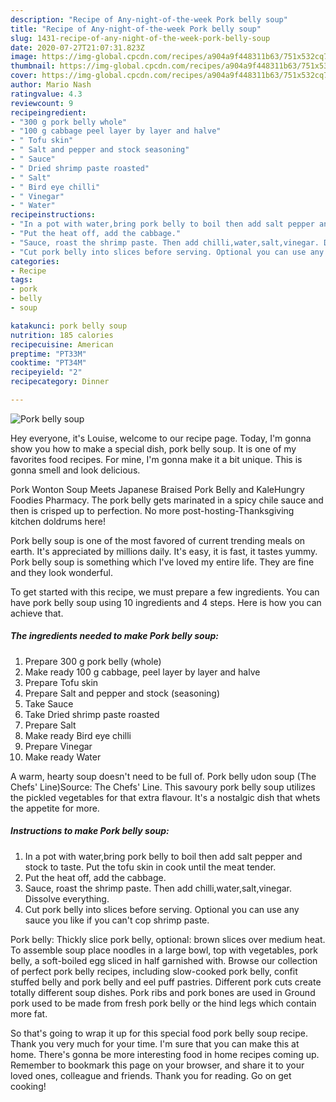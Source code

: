 ```yaml
---
description: "Recipe of Any-night-of-the-week Pork belly soup"
title: "Recipe of Any-night-of-the-week Pork belly soup"
slug: 1431-recipe-of-any-night-of-the-week-pork-belly-soup
date: 2020-07-27T21:07:31.823Z
image: https://img-global.cpcdn.com/recipes/a904a9f448311b63/751x532cq70/pork-belly-soup-recipe-main-photo.jpg
thumbnail: https://img-global.cpcdn.com/recipes/a904a9f448311b63/751x532cq70/pork-belly-soup-recipe-main-photo.jpg
cover: https://img-global.cpcdn.com/recipes/a904a9f448311b63/751x532cq70/pork-belly-soup-recipe-main-photo.jpg
author: Mario Nash
ratingvalue: 4.3
reviewcount: 9
recipeingredient:
- "300 g pork belly whole"
- "100 g cabbage peel layer by layer and halve"
- " Tofu skin"
- " Salt and pepper and stock seasoning"
- " Sauce"
- " Dried shrimp paste roasted"
- " Salt"
- " Bird eye chilli"
- " Vinegar"
- " Water"
recipeinstructions:
- "In a pot with water,bring pork belly to boil then add salt pepper and stock to taste. Put the tofu skin in cook until the meat tender."
- "Put the heat off, add the cabbage."
- "Sauce, roast the shrimp paste. Then add chilli,water,salt,vinegar. Dissolve everything."
- "Cut pork belly into slices before serving. Optional you can use any sauce you like if you can&#39;t cop shrimp paste."
categories:
- Recipe
tags:
- pork
- belly
- soup

katakunci: pork belly soup 
nutrition: 185 calories
recipecuisine: American
preptime: "PT33M"
cooktime: "PT34M"
recipeyield: "2"
recipecategory: Dinner

---
```



![Pork belly soup](https://img-global.cpcdn.com/recipes/a904a9f448311b63/751x532cq70/pork-belly-soup-recipe-main-photo.jpg)

Hey everyone, it's Louise, welcome to our recipe page. Today, I'm gonna show you how to make a special dish, pork belly soup. It is one of my favorites food recipes. For mine, I'm gonna make it a bit unique. This is gonna smell and look delicious.

Pork Wonton Soup Meets Japanese Braised Pork Belly and KaleHungry Foodies Pharmacy. The pork belly gets marinated in a spicy chile sauce and then is crisped up to perfection. No more post-hosting-Thanksgiving kitchen doldrums here!

Pork belly soup is one of the most favored of current trending meals on earth. It's appreciated by millions daily. It's easy, it is fast, it tastes yummy. Pork belly soup is something which I've loved my entire life. They are fine and they look wonderful.


To get started with this recipe, we must prepare a few ingredients. You can have pork belly soup using 10 ingredients and 4 steps. Here is how you can achieve that.

<!--inarticleads1-->

##### The ingredients needed to make Pork belly soup:

1. Prepare 300 g pork belly (whole)
1. Make ready 100 g cabbage, peel layer by layer and halve
1. Prepare  Tofu skin
1. Prepare  Salt and pepper and stock (seasoning)
1. Take  Sauce
1. Take  Dried shrimp paste roasted
1. Prepare  Salt
1. Make ready  Bird eye chilli
1. Prepare  Vinegar
1. Make ready  Water


A warm, hearty soup doesn&#39;t need to be full of. Pork belly udon soup (The Chefs&#39; Line)Source: The Chefs&#39; Line. This savoury pork belly soup utilizes the pickled vegetables for that extra flavour. It&#39;s a nostalgic dish that whets the appetite for more. 

<!--inarticleads2-->

##### Instructions to make Pork belly soup:

1. In a pot with water,bring pork belly to boil then add salt pepper and stock to taste. Put the tofu skin in cook until the meat tender.
1. Put the heat off, add the cabbage.
1. Sauce, roast the shrimp paste. Then add chilli,water,salt,vinegar. Dissolve everything.
1. Cut pork belly into slices before serving. Optional you can use any sauce you like if you can&#39;t cop shrimp paste.


Pork belly: Thickly slice pork belly, optional: brown slices over medium heat. To assemble soup place noodles in a large bowl, top with vegetables, pork belly, a soft-boiled egg sliced in half garnished with. Browse our collection of perfect pork belly recipes, including slow-cooked pork belly, confit stuffed belly and pork belly and eel puff pastries. Different pork cuts create totally different soup dishes. Pork ribs and pork bones are used in Ground pork used to be made from fresh pork belly or the hind legs which contain more fat. 

So that's going to wrap it up for this special food pork belly soup recipe. Thank you very much for your time. I'm sure that you can make this at home. There's gonna be more interesting food in home recipes coming up. Remember to bookmark this page on your browser, and share it to your loved ones, colleague and friends. Thank you for reading. Go on get cooking!
